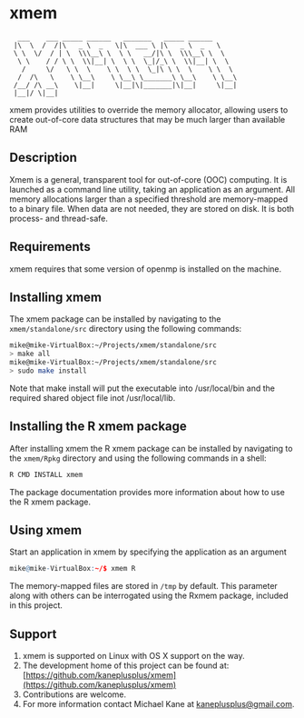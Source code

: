 xmem
=======

```
  ___    ___ _____ ______   _______   _____ ______      
 |\  \  /  /|\   _ \  _   \|\  ___ \ |\   _ \  _   \
 \ \  \/  / | \  \\\__\ \  \ \   __/|\ \  \\\__\ \  \
  \ \    / / \ \  \\|__| \  \ \  \_|/_\ \  \\|__| \  \
   /     \/   \ \  \    \ \  \ \  \_|\ \ \  \    \ \  \
  /  /\   \    \ \__\    \ \__\ \_______\ \__\    \ \__\
 /__/ /\ __\    \|__|     \|__|\|_______|\|__|     \|__|
 |__|/ \|__|                                            

```

xmem provides utilities to override the memory allocator,
allowing users to create out-of-core data structures that may be much
larger than available RAM

Description
---

Xmem is a general, transparent tool for out-of-core (OOC) computing.
It is launched as a command line utility, taking an application as an 
argument. All memory allocations larger than a specified threshold 
are memory-mapped to a binary file. When data are not needed, they are
stored on disk. It is both process- and thread-safe.

Requirements
---

xmem requires that some version of openmp is installed on the machine.

Installing xmem
---

The xmem package can be installed by navigating to the 
`xmem/standalone/src` directory using the following commands:

```bash
mike@mike-VirtualBox:~/Projects/xmem/standalone/src
> make all
mike@mike-VirtualBox:~/Projects/xmem/standalone/src
> sudo make install
```

Note that make install will put the executable into /usr/local/bin and the
required shared object file inot /usr/local/lib.

Installing the R xmem package
---

After installing xmem the R xmem package can be installed by navigating
to the `xmem/Rpkg` directory and using the following commands in a shell:

```bash
R CMD INSTALL xmem
```

The package documentation provides more information about how to use the 
R xmem package.

Using xmem
---

Start an application in xmem by specifying the application as an argument


```r
mike@mike-VirtualBox:~/$ xmem R
```


The memory-mapped files are stored in `/tmp` by default. This parameter along
with others can be interrogated using the Rxmem package, included in
this project.

Support
---

1. xmem is supported on Linux with OS X support on the way.
2. The development home of this project can be found at: [https://github.com/kaneplusplus/xmem](https://github.com/kaneplusplus/xmem)
3. Contributions are welcome.
4. For more information contact Michael Kane at [kaneplusplus@gmail.com](kaneplusplus@gmail.com).

